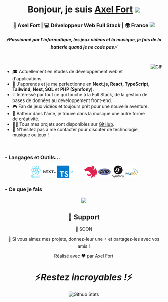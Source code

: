 <div align="center">
   <h1>Bonjour, je suis <a href="https://github.com/Vrizix">Axel Fort</a> <img src="https://media.giphy.com/media/hvRJCLFzcasrR4ia7z/giphy.gif" width="25px"></h1>
</div>

<p align='center'>
</p>

<div align="center">
<h3> 🙎 Axel Fort | 💻 Développeur Web Full Stack | 🌍 France <img src="https://media.giphy.com/media/WUlplcMpOCEmTGBtBW/giphy.gif" width="30"></h3>
</div>

<h5 align="center">
   <i>⚡️Passionné par l'informatique, les jeux vidéos et la musique, je fais de la batterie quand je ne code pas⚡️</i>
</h5>
 
<br />
<img align="right" height="270px" alt="GIF" src="https://media.giphy.com/media/3FjEPbKqEPhPpmC8uY/giphy.gif" />

- 🎓 Actuellement en études de développement web et d'applications.
- 🌱 J'apprends et je me perfectionne en **Next.js, React, TypeScript, Tailwind, Nest, SQL** et **PHP (Symfony)**.
- 💡 Intéressé par tout ce qui touche à la Full Stack, de la gestion de bases de données au développement front-end.
- 🎮 Fan de jeux vidéos et toujours prêt pour une nouvelle aventure.
- 🥁 Batteur dans l'âme, je trouve dans la musique une autre forme de créativité.
- 👨‍💻 Tous mes projets sont disponibles sur [GitHub](https://github.com/Vriziix).
- 💬 N'hésitez pas à me contacter pour discuter de technologie, musique ou jeux !

<br />

### - Langages et Outils...

<p align="center">
  <img src="https://raw.githubusercontent.com/devicons/devicon/master/icons/react/react-original-wordmark.svg" alt="react" width="40" height="40"/>
  <img src="https://raw.githubusercontent.com/devicons/devicon/master/icons/nextjs/nextjs-original-wordmark.svg" alt="nextjs" width="40" height="40"/>
  <img src="https://raw.githubusercontent.com/devicons/devicon/master/icons/typescript/typescript-original.svg" alt="typescript" width="40" height="40"/>
  <img src="https://raw.githubusercontent.com/devicons/devicon/master/icons/tailwindcss/tailwindcss-original-wordmark.svg" alt="tailwind" width="40" height="40"/>
  <img src="https://raw.githubusercontent.com/devicons/devicon/master/icons/nestjs/nestjs-plain.svg" alt="nestjs" width="40" height="40"/>
  <img src="https://raw.githubusercontent.com/devicons/devicon/master/icons/php/php-original.svg" alt="php" width="40" height="40"/>
  <img src="https://raw.githubusercontent.com/devicons/devicon/master/icons/symfony/symfony-original-wordmark.svg" alt="symfony" width="40" height="40"/>
  <img src="https://raw.githubusercontent.com/devicons/devicon/master/icons/mysql/mysql-original-wordmark.svg" alt="mysql" width="40" height="40"/>
</p>

### - Ce que je fais

<p align="center">
   <img src="https://dl.openseauserdata.com/cache/originImage/files/527a9783c28c70962773a73db797ea4d.gif" />
</p>

<h2 align="center">🤝 Support</h2>

<p align="center">🎀  SOON  </p>

<p align="center">💙 Si vous aimez mes projets, donnez-leur une ⭐ et partagez-les avec vos amis !</p>
<p align="center">Réalisé avec ❤️ par Axel Fort</p>

<h1 align='center'>⚡️<i>Restez incroyables !</i>⚡️</h1>

<p align="center">
        <img src="https://raw.githubusercontent.com/mayhemantt/mayhemantt/Update/svg/Bottom.svg" alt="Github Stats" />
</p>

